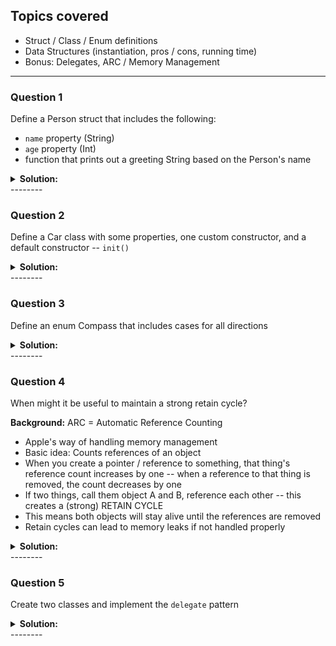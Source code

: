 ## Topics covered
* Struct / Class / Enum definitions
* Data Structures (instantiation, pros / cons, running time)
* Bonus: Delegates, ARC / Memory Management
--------

### Question 1
Define a Person struct that includes the following:
* `name` property (String)
* `age` property (Int)  
* function that prints out a greeting String based on the Person's name

<details>
 <summary><strong>Solution:</strong></summary>

 ```Swift
 struct Person {
   let name: String
   let age: Int

   func greeting() {
     print("Hello, \(name)")
   }
 }
 ```
</details>
--------

### Question 2
Define a Car class with some properties, one custom constructor, and a default constructor -- `init()`

<details>
 <summary><strong>Solution:</strong></summary>

 ```Swift
 class Car {
   let model: String
   let year: Int

   init() {
     model = ""
     year = 0
   }

   init(model: String, year: Int) {
     model = model
     year =  year
   }
 }
 ```
</details>
--------

### Question 3
Define an enum Compass that includes cases for all directions

<details>
 <summary><strong>Solution:</strong></summary>

 ```Swift
 enum Compass {
   case north, east, south, west
 }
 ```
</details>
--------

### Question 4
When might it be useful to maintain a strong retain cycle?

**Background:**
ARC = Automatic Reference Counting
* Apple's way of handling memory management
* Basic idea: Counts references of an object
* When you create a pointer / reference to something, that thing's reference count increases by one -- when a reference to that thing is removed, the count decreases by one
* If two things, call them object A and B, reference each other -- this creates a (strong) RETAIN CYCLE
* This means both objects will stay alive until the references are removed
* Retain cycles can lead to memory leaks if not handled properly

<details>
 <summary><strong>Solution:</strong></summary>

It might be useful to maintain a strong retain cycle when an operation should outlive the entity that initiated it.

</details>
--------

### Question 5
Create two classes and implement the `delegate` pattern

<details>
 <summary><strong>Solution:</strong></summary>

 Step 1: Create two structs
 ```Swift
 struct A {}

 struct B {}
 ```

 Step 2: Create a protocol delegate for one of the classes and write simple method signature for delegate to implement
 ```Swift
 protocol ADelegate {
   func someDelegateFunc()
 }
 ```

 Step 3: Create a delegate property on A with a method that will call the delegate function
 ```Swift
 struct A {
   var delegate: ADelegate?

   func delegatedMethod() {
     print("Here")
     delegate?.someDelegateFunc()
   }
 }
 ```

 Step 4: Inherit the protocol on the correct class -- put a print statement here to test
 ```Swift
   struct B: ADelegate {
     func someDelegateFunc() {
       print("Inside delegate")
     }
   }
 ```

 Step 5: Create instances of these classes and set the delegate of the proper class
 ```Swift
 var a = A()
 let b = B()

 a.delegate = b
 ```

 Step 6: Call the function on the parent (the class that doesn't inherit the protocol)
 ```Swift
 a.delegatedMethod()
 ```
</details>
--------
